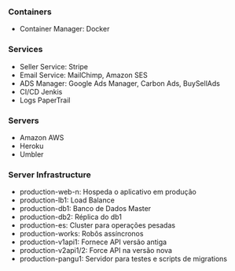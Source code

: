 ### Containers
- Container Manager:            Docker

### Services
- Seller Service:               Stripe
- Email Service:                MailChimp, Amazon SES
- ADS Manager:                  Google Ads Manager, Carbon Ads, BuySellAds
- CI/CD                         Jenkis
- Logs                          PaperTrail
### Servers
- Amazon AWS
- Heroku
- Umbler

### Server Infrastructure
- production-web-n: Hospeda o aplicativo em produção
- production-lb1: Load Balance
- production-db1: Banco de Dados Master
- production-db2: Réplica do db1
- production-es: Cluster para operações pesadas
- production-works: Robôs assíncronos
- production-v1api1: Fornece API versão antiga
- production-v2api1/2: Force API na versão nova
- production-pangu1: Servidor para testes e scripts de migrations
